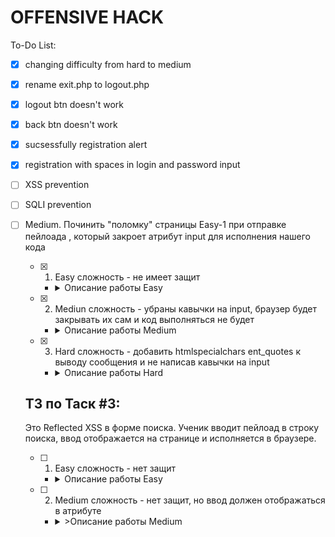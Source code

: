 # OFFENSIVE HACK
To-Do List:
- [X] changing difficulty from hard to medium
- [X] rename exit.php to logout.php
- [X] logout btn doesn't work
- [X] back btn doesn't work
- [X] sucsessfully registration alert
- [X] registration with spaces in login and password input
- [ ] XSS prevention
- [ ] SQLI prevention
- [ ] Medium. Починить "поломку" страницы Easy-1 при отправке пейлоада <script>
- [ ] Hiht. На Medium-1 добавить фильтрацию ввода пользователя после нажатия кнопки отпрвавки сообщения. 
- [ ] Low. Заменить кнопки переключения сложности на DOM, чтобы сложность менялась нажатием без обновления страницы и после при нажатии на номер таска был редирект на выбранный таск с нужным уровнем сложности
- [ ] Low. Создать отдельные таблицы для каждой страницы чата, чтобы введенные пейлоады не мигрировали между разными чат бейсед тасками
- [ ] Low. Начать обсуждение переработки уровней сложности
- [ ] Low. Создать скрипт для создания БД, таблиц и тд или сделать автосоздание таблиц из самого PHP при запросе (я заебался создавать 1 БД, 2 таблицу и 5 колонок, лол)
- [ ] Low. Добавить проверку активной сесcии в index.php для постоянного редиректа на dashboard.php или использовать HTTP_REFERER для редиректа на страницу, откуда он пришел.


## ТЗ по Таск #1:

Это базовая Stored XSS для демонстрации общей концепции её работы и базовым методам защиты.

- [X] 1. Easy сложность - не имеет защит
   
   - <details>
      <summary>Описание работы Easy</summary>

      ```
      Ученик вводит пейлоад <script>alert()</script>, чтобы ознакомиться с атакой
      ```
    </details>
     
   
- [ ] 2. Medium сложность - убирать из ввода юзера опасные теги с учетом регистра (аналог str_ireplace в PHP). 
   
   - <details>
      <summary>Описание работы Medium</summary>

      ```
      Очистка проводится на стороне JS, код должен быть размещен в отдельном JS скрипте. Ученик вводит пейлоад <script>alert()</script>, нажимает отправить и из его ввода удаляются опасные теги. Обход удаления тегов <script> и других через написание их в другом регистре, например <ScRiPt>, <SCRIPT>, или запрет вызова JS файла. Взять на заметку, вариант нам подходит https://youtu.be/IQTJOxzhOWk?t=1350
      ```
    </details>   

- [ ] 3. Hard сложность - убирать из ввода юзера опасные теги через str_ireplace на стороне сервера, клиент не должен видеть полный список блеклиста. 

   - <details>
      <summary>Описание работы Hard</summary>

      ```
      Ученик вводит пейлоад <script>alert()</script>, нажимает отправить и его сообщения попадает на страницу без опасных тегов. Ученик не видит блеклист в JS должен будет методом проб составить полный список тегов в блеклисте и обойти их.
      ```
    </details>
   
## ТЗ по Таск #2:
   
 Это Stored XSS, где ввод пользователя хранится в атрибуте input. Таск подразумевает атаку XSS break out of attributes, при которой для запуска нашего JS кода нужно выйти из атрибута, например, использовать пейлоад "><script>alert()</script>, который закроет атрибут input для исполнения нашего кода
   
 - [X] 1. Easy сложность - не имеет защит
   
   - <details>
      <summary>Описание работы Easy</summary>

      ```
      Ученик вводит пейлоад "><script>alert()</script>, чтобы выйти из атрибута и исполнить свой JS код
      ```
    </details>
   
 - [X] 2. Mediun сложность - убраны кавычки на input, браузер будет закрывать их сам и код выполняться не будет
   
   - <details>
      <summary>Описание работы Medium</summary>

      ```
      Для обхода требуется помочь браузеру закрыть кавычки, добавив мусорный ввод к нашему пейлоаду. Мусор попадет в input, браузер его там закроет, а пейлоад выйдет из атрибута и исполнится
      ```
    </details>
   
 - [X] 3. Hard сложность - добавить htmlspecialchars ent_quotes к выводу сообщения и не написав кавычки на input
   
   - <details>
      <summary>Описание работы Hard</summary>

      ```
      Показать ученику, что даже наличие хорошей защиты нивелируется ошибкой в написании кода
      ```
    </details>
   
   
## ТЗ по Таск #3:
Это Reflected XSS в форме поиска. Ученик вводит пейлоад в строку поиска, ввод отображается на странице и исполняется в браузере.
   
 - [ ] 1. Easy сложность - нет защит
   
   - <details>
      <summary>Описание работы Easy</summary>

      ```
      Ученик ввел <script>alert()</script> в форму поиска и получил алерт. Пейлоад упал внутрь тега.
      ```
    </details>
   
 - [ ] 2. Medium сложность - нет защит, но ввод должен отображаться в атрибуте
   
   - <details>
      <summary>>Описание работы Medium</summary>

      ```
      Ученик ввел "><script>alert()</script> в форму поиска и получил алерт при закрытии атрибута (Чет хуйня, надо пересмотреть уровни сложности, потому что будут частые повторения условий выполнения, как в Сторед 1,2 и Рефлектед 1)
      ```
    </details>
   

